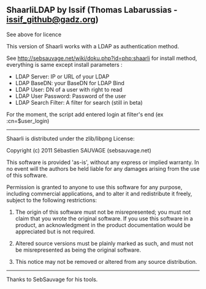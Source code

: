 ShaarliLDAP by Issif (Thomas Labarussias - issif_github@gadz.org)
------------------------------------------------------------------------------
See above for licence

This version of Shaarli works with a LDAP as authentication method.

See http://sebsauvage.net/wiki/doku.php?id=php:shaarli for install method,
everything is same except install parameters :

* LDAP Server: IP or URL of your LDAP
* LDAP BaseDN: your BaseDN for LDAP Bind
* LDAP User: DN of a user with right to read	
* LDAP User Password: Password of the user
* LDAP Search Filter: A filter for search (still in beta)

For the moment, the script add entered login at filter's end 
(ex :cn=$user_login)

------------------------------------------------------------------------------
Shaarli is distributed under the zlib/libpng License:

Copyright (c) 2011 Sébastien SAUVAGE (sebsauvage.net)

This software is provided 'as-is', without any express or implied warranty.
In no event will the authors be held liable for any damages arising from
the use of this software.

Permission is granted to anyone to use this software for any purpose,
including commercial applications, and to alter it and redistribute it 
freely, subject to the following restrictions:

  1. The origin of this software must not be misrepresented; you must not 
     claim that you wrote the original software. If you use this software
     in a product, an acknowledgment in the product documentation would
     be appreciated but is not required.

  2. Altered source versions must be plainly marked as such, and must
     not be misrepresented as being the original software.

  3. This notice may not be removed or altered from any source distribution.
------------------------------------------------------------------------------
Thanks to SebSauvage for his tools.
